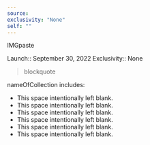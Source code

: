 ```yaml
---
source: 
exclusivity: "None"
self: ""
---
```


IMGpaste

Launch:: September 30, 2022
Exclusivity:: None

> blockquote

nameOfCollection includes:

* This space intentionally left blank.
* This space intentionally left blank.
* This space intentionally left blank.
* This space intentionally left blank.
* This space intentionally left blank.
* This space intentionally left blank.


